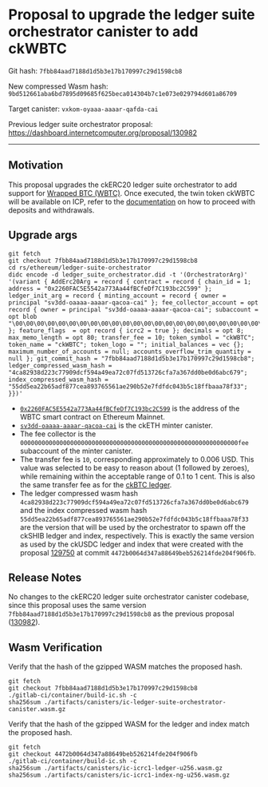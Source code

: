 # Proposal to upgrade the ledger suite orchestrator canister to add ckWBTC

Git hash: `7fbb84aad7188d1d5b3e17b170997c29d1598cb8`

New compressed Wasm hash: `9bd512661aba6bd7895d09685f625beca014304b7c1e073e029794d601a86709`

Target canister: `vxkom-oyaaa-aaaar-qafda-cai`

Previous ledger suite orchestrator proposal: https://dashboard.internetcomputer.org/proposal/130982

---

## Motivation

This proposal upgrades the ckERC20 ledger suite orchestrator to add support for [Wrapped BTC (WBTC)](https://etherscan.io/token/0x2260fac5e5542a773aa44fbcfedf7c193bc2c599#tokenInfo). Once executed, the twin token ckWBTC will be available on ICP, refer to the [documentation](https://github.com/dfinity/ic/blob/master/rs/ethereum/cketh/docs/ckerc20.adoc) on how to proceed with deposits and withdrawals.

## Upgrade args

```
git fetch
git checkout 7fbb84aad7188d1d5b3e17b170997c29d1598cb8
cd rs/ethereum/ledger-suite-orchestrator
didc encode -d ledger_suite_orchestrator.did -t '(OrchestratorArg)' '(variant { AddErc20Arg = record { contract = record { chain_id = 1; address = "0x2260FAC5E5542a773Aa44fBCfeDf7C193bc2C599" }; ledger_init_arg = record { minting_account = record { owner = principal "sv3dd-oaaaa-aaaar-qacoa-cai" }; fee_collector_account = opt record { owner = principal "sv3dd-oaaaa-aaaar-qacoa-cai"; subaccount = opt blob "\00\00\00\00\00\00\00\00\00\00\00\00\00\00\00\00\00\00\00\00\00\00\00\00\00\00\00\00\00\00\0f\ee"; }; feature_flags  = opt record { icrc2 = true }; decimals = opt 8; max_memo_length = opt 80; transfer_fee = 10; token_symbol = "ckWBTC"; token_name = "ckWBTC"; token_logo = ""; initial_balances = vec {}; maximum_number_of_accounts = null; accounts_overflow_trim_quantity = null }; git_commit_hash = "7fbb84aad7188d1d5b3e17b170997c29d1598cb8";  ledger_compressed_wasm_hash = "4ca82938d223c77909dcf594a49ea72c07fd513726cfa7a367dd0be0d6abc679"; index_compressed_wasm_hash = "55dd5ea22b65adf877cea893765561ae290b52e7fdfdc043b5c18ffbaaa78f33"; }})'
```

* [`0x2260FAC5E5542a773Aa44fBCfeDf7C193bc2C599`](https://etherscan.io/token/0x2260FAC5E5542a773Aa44fBCfeDf7C193bc2C599) is the address of the WBTC smart contract on Ethereum Mainnet.
* [`sv3dd-oaaaa-aaaar-qacoa-cai`](https://dashboard.internetcomputer.org/canister/sv3dd-oaaaa-aaaar-qacoa-cai) is the ckETH minter canister.
* The fee collector is the `0000000000000000000000000000000000000000000000000000000000000fee` subaccount of the minter canister.
* The transfer fee is `10`, corresponding approximately to 0.006 USD. This value was selected to be easy to reason about (1 followed by zeroes), while remaining within the acceptable range of 0.1 to 1 cent. This is also the same transfer fee as for the [ckBTC ledger](https://dashboard.internetcomputer.org/canister/mxzaz-hqaaa-aaaar-qaada-cai).
* The ledger compressed wasm hash `4ca82938d223c77909dcf594a49ea72c07fd513726cfa7a367dd0be0d6abc679` and the index compressed wasm hash `55dd5ea22b65adf877cea893765561ae290b52e7fdfdc043b5c18ffbaaa78f33` are the version that will be used by the orchestrator to spawn off the ckSHIB ledger and index, respectively. This is exactly the same version as used by the ckUSDC ledger and index that were created with the proposal [129750](https://dashboard.internetcomputer.org/proposal/129750) at commit `4472b0064d347a88649beb526214fde204f906fb`.

## Release Notes

No changes to the ckERC20 ledger suite orchestrator canister codebase, since this proposal uses the same version `7fbb84aad7188d1d5b3e17b170997c29d1598cb8` as the previous proposal ([130982](https://dashboard.internetcomputer.org/proposal/130982)).

## Wasm Verification

Verify that the hash of the gzipped WASM matches the proposed hash.

```
git fetch
git checkout 7fbb84aad7188d1d5b3e17b170997c29d1598cb8
./gitlab-ci/container/build-ic.sh -c
sha256sum ./artifacts/canisters/ic-ledger-suite-orchestrator-canister.wasm.gz
```

Verify that the hash of the gzipped WASM for the ledger and index match the proposed hash.

```
git fetch
git checkout 4472b0064d347a88649beb526214fde204f906fb
./gitlab-ci/container/build-ic.sh -c
sha256sum ./artifacts/canisters/ic-icrc1-ledger-u256.wasm.gz
sha256sum ./artifacts/canisters/ic-icrc1-index-ng-u256.wasm.gz
```
